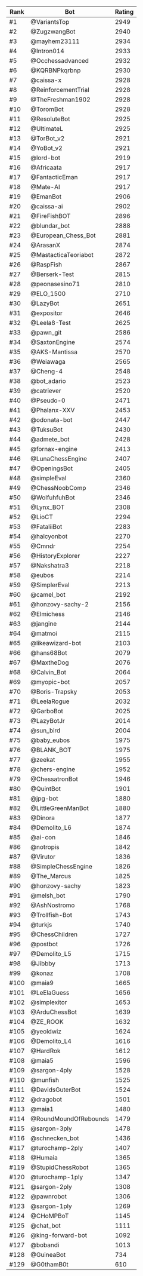 Rank|Bot|Rating
---|---|---
#1|@VariantsTop|2949
#2|@ZugzwangBot|2940
#3|@mayhem23111|2934
#4|@Intron014|2933
#5|@Occhessadvanced|2932
#6|@KQRBNPkqrbnp|2930
#7|@caissa-x|2928
#8|@ReinforcementTrial|2928
#9|@TheFreshman1902|2928
#10|@ToromBot|2928
#11|@ResoluteBot|2925
#12|@UltimateL|2925
#13|@TorBot_v2|2921
#14|@YoBot_v2|2921
#15|@lord-bot|2919
#16|@Africaata|2917
#17|@FantacticEman|2917
#18|@Mate-AI|2917
#19|@EmanBot|2906
#20|@caissa-ai|2902
#21|@FireFishBOT|2896
#22|@blundar_bot|2888
#23|@European_Chess_Bot|2881
#24|@ArasanX|2874
#25|@MastacticaTeoriabot|2872
#26|@RaspFish|2867
#27|@Berserk-Test|2815
#28|@peonasesino71|2810
#29|@ELO_1500|2710
#30|@LazyBot|2651
#31|@expositor|2646
#32|@Leela8-Test|2625
#33|@pawn_git|2586
#34|@SaxtonEngine|2574
#35|@AKS-Mantissa|2570
#36|@Weiawaga|2565
#37|@Cheng-4|2548
#38|@bot_adario|2523
#39|@catriever|2520
#40|@Pseudo-0|2471
#41|@Phalanx-XXV|2453
#42|@odonata-bot|2447
#43|@TuksuBot|2430
#44|@admete_bot|2428
#45|@fornax-engine|2413
#46|@LunaChessEngine|2407
#47|@OpeningsBot|2405
#48|@simpleEval|2360
#49|@ChessNoobComp|2346
#50|@WolfuhfuhBot|2346
#51|@Lynx_BOT|2308
#52|@LioCT|2294
#53|@FataliiBot|2283
#54|@halcyonbot|2270
#55|@Cmndr|2254
#56|@HistoryExplorer|2227
#57|@Nakshatra3|2218
#58|@eubos|2214
#59|@SimplerEval|2213
#60|@camel_bot|2192
#61|@honzovy-sachy-2|2156
#62|@Elmichess|2146
#63|@jangine|2144
#64|@matmoi|2115
#65|@likeawizard-bot|2103
#66|@hans68Bot|2079
#67|@MaxtheDog|2076
#68|@Calvin_Bot|2064
#69|@myopic-bot|2057
#70|@Boris-Trapsky|2053
#71|@LeelaRogue|2032
#72|@GarboBot|2025
#73|@LazyBotJr|2014
#74|@sun_bird|2004
#75|@baby_eubos|1975
#76|@BLANK_BOT|1975
#77|@zeekat|1955
#78|@chers-engine|1952
#79|@ChessatronBot|1946
#80|@QuintBot|1901
#81|@jpg-bot|1880
#82|@LittleGreenManBot|1880
#83|@Dinora|1877
#84|@Demolito_L6|1874
#85|@ai-con|1846
#86|@notropis|1842
#87|@Virutor|1836
#88|@SimpleChessEngine|1826
#89|@The_Marcus|1825
#90|@honzovy-sachy|1823
#91|@melsh_bot|1790
#92|@AshNostromo|1768
#93|@Trollfish-Bot|1743
#94|@turkjs|1740
#95|@ChessChildren|1727
#96|@postbot|1726
#97|@Demolito_L5|1715
#98|@Jibbby|1713
#99|@konaz|1708
#100|@maia9|1665
#101|@LeElaGuess|1656
#102|@simplexitor|1653
#103|@ArduChessBot|1639
#104|@ZE_ROOK|1632
#105|@yeoldwiz|1624
#106|@Demolito_L4|1616
#107|@HardRok|1612
#108|@maia5|1596
#109|@sargon-4ply|1528
#110|@munfish|1525
#111|@DavidsGuterBot|1524
#112|@dragobot|1501
#113|@maia1|1480
#114|@RoundMoundOfRebounds|1479
#115|@sargon-3ply|1478
#116|@schnecken_bot|1436
#117|@turochamp-2ply|1407
#118|@Humaia|1365
#119|@StupidChessRobot|1365
#120|@turochamp-1ply|1347
#121|@sargon-2ply|1308
#122|@pawnrobot|1306
#123|@sargon-1ply|1269
#124|@CHoMPBoT|1145
#125|@chat_bot|1111
#126|@king-forward-bot|1092
#127|@bobandi|1013
#128|@GuineaBot|734
#129|@G0thamB0t|610
